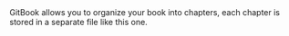 ## 

GitBook allows you to organize your book into chapters, each chapter is stored in a separate file like this one.

